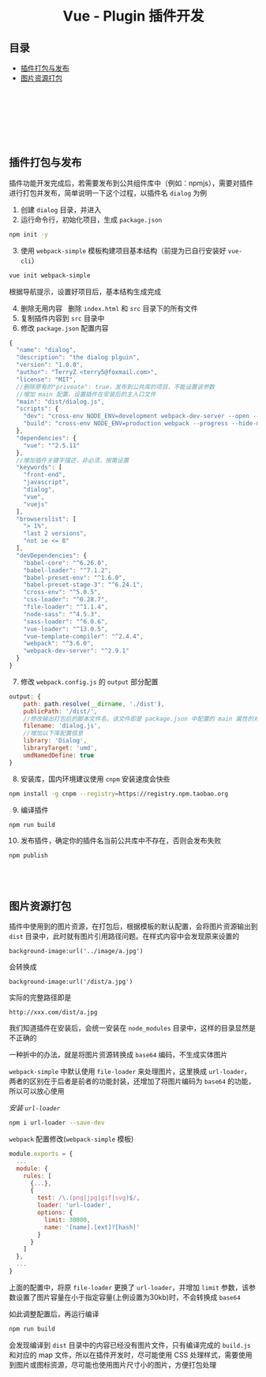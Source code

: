 # <div align="center">Vue - Plugin 插件开发</div>

## 目录

- [插件打包与发布](#插件打包与发布)
- [图片资源打包](#图片资源打包)

<br><br><br><br><br><br>

## 插件打包与发布

插件功能开发完成后，若需要发布到公共组件库中（例如：npmjs），需要对插件进行打包并发布，简单说明一下这个过程，以插件名 `dialog` 为例

1. 创建 `dialog` 目录，并进入
2. 运行命令行，初始化项目，生成 `package.json`
```bash
npm init -y
```
3. 使用 `webpack-simple` 模板构建项目基本结构（前提为已自行安装好 `vue-cli`）
```bash
vue init webpack-simple
```
根据导航提示，设置好项目后，基本结构生成完成

4. 删除无用内容  
删除 `index.html` 和 `src` 目录下的所有文件  
5. 复制插件内容到 `src` 目录中  
6. 修改 `package.json` 配置内容  
```js
{
  "name": "dialog",
  "description": "the dialog plguin",
  "version": "1.0.0",
  "author": "TerryZ <terry5@foxmail.com>",
  "license": "MIT",
  //删除原有的"priveate": true，发布到公共库的项目，不能设置该参数
  //增加 main 配置，设置插件在安装后的主入口文件
  "main": "dist/dialog.js",
  "scripts": {
    "dev": "cross-env NODE_ENV=development webpack-dev-server --open --hot",
    "build": "cross-env NODE_ENV=production webpack --progress --hide-modules"
  },
  "dependencies": {
    "vue": "^2.5.11"
  },
  //增加插件关键字描述，非必须，按需设置
  "keywords": [
    "front-end",
    "javascript",
    "dialog",
    "vue",
    "vuejs"
  ],
  "browserslist": [
    "> 1%",
    "last 2 versions",
    "not ie <= 8"
  ],
  "devDependencies": {
    "babel-core": "^6.26.0",
    "babel-loader": "^7.1.2",
    "babel-preset-env": "^1.6.0",
    "babel-preset-stage-3": "^6.24.1",
    "cross-env": "^5.0.5",
    "css-loader": "^0.28.7",
    "file-loader": "^1.1.4",
    "node-sass": "^4.5.3",
    "sass-loader": "^6.0.6",
    "vue-loader": "^13.0.5",
    "vue-template-compiler": "^2.4.4",
    "webpack": "^3.6.0",
    "webpack-dev-server": "^2.9.1"
  }
}
```
7. 修改 `webpack.config.js` 的 `output` 部分配置
```js
output: {
    path: path.resolve(__dirname, './dist'),
    publicPath: '/dist/',
    //修改输出打包后的脚本文件名，该文件即是 package.json 中配置的 main 属性的对应文件
    filename: 'dialog.js',
    //增加以下库配置信息
    library: 'Dialog',
    libraryTarget: 'umd',
    umdNamedDefine: true
}
```
8. 安装库，国内环境建议使用 `cnpm` 安装速度会快些

```bash
npm install -g cnpm --registry=https://registry.npm.taobao.org
```

9. 编译插件
```bash
npm run build
```
10. 发布插件，确定你的插件名当前公共库中不存在，否则会发布失败
```bash
npm publish
```

<br><br>

## 图片资源打包

插件中使用到的图片资源，在打包后，根据模板的默认配置，会将图片资源输出到 `dist` 目录中，此时就有图片引用路径问题。在样式内容中会发现原来设置的

`background-image:url('../image/a.jpg')` 

会转换成

`background-image:url('/dist/a.jpg')`

实际的完整路径即是

`http://xxx.com/dist/a.jpg`

我们知道插件在安装后，会统一安装在 `node_modules` 目录中，这样的目录显然是不正确的

一种折中的办法，就是将图片资源转换成 `base64` 编码，不生成实体图片

`webpack-simple` 中默认使用 `file-loader` 来处理图片，这里换成 `url-loader`，两者的区别在于后者是前者的功能封装，还增加了将图片编码为 `base64` 的功能，所以可以放心使用

*安装 `url-loader`*
```bash
npm i url-loader --save-dev
```

`webpack` 配置修改(`webpack-simple` 模板)
```js
module.exports = {
  ...
  module: {
    rules: [
      {...},
      {
        test: /\.(png|jpg|gif|svg)$/,
        loader: 'url-loader',
        options: {
          limit: 30000,
          name: '[name].[ext]?[hash]'
        }
      }
    ]
  },
  ...
}
```
上面的配置中，将原 `file-loader` 更换了 `url-loader`，并增加 `limit` 参数，该参数设置了图片容量在小于指定容量(上例设置为30kb)时，不会转换成 `base64`

如此调整配置后，再运行编译

```bash
npm run build
```

会发现编译到 `dist` 目录中的内容已经没有图片文件，只有编译完成的 `build.js` 和对应的 map 文件，所以在插件开发时，尽可能使用 CSS 处理样式，需要使用到图片或图标资源，尽可能也使用图片尺寸小的图片，方便打包处理

